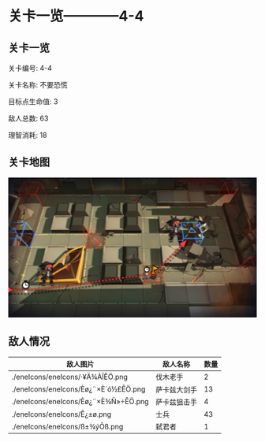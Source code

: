 # 关卡一览————4-4


## 关卡一览

关卡编号: 4-4

关卡名称: 不要恐慌

目标点生命值: 3

敌人总数: 63

理智消耗: 18


## 关卡地图
![4-4](./oprMap/4-4.png)

## 敌人情况

| 敌人图片 | 敌人名称 | 数量  |
|---------|-----|-----|
| ./eneIcons/eneIcons/·¥Ä¾ÀÏÊÖ.png| 伐木老手  |   2  |
| ./eneIcons/eneIcons/Èø¿¨×È´ó½£ÊÖ.png| 萨卡兹大剑手  |   13  |
| ./eneIcons/eneIcons/Èø¿¨×È¾Ñ»÷ÊÖ.png| 萨卡兹狙击手  |   4  |
| ./eneIcons/eneIcons/Ê¿±ø.png| 士兵  |   43  |
| ./eneIcons/eneIcons/ß±¾ýÕß.png| 弑君者  |   1  |
